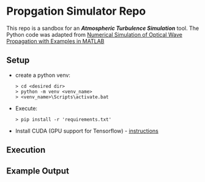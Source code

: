 # Propgation Simulator Repo #

This repo is a sandbox for an ___Atmospheric Turbulence Simulation___ tool. The Python code was adapted from [Numerical Simulation of Optical Wave Propagation with Examples in MATLAB](https://spie.org/Publications/Book/866274?SSO=1)


## Setup ##
 - create a python venv:
    ```
    > cd <desired dir>
    > python -m venv <venv_name>
    > <venv_name>\Scripts\activate.bat
    ```
 - Execute:
    ```
    > pip install -r 'requirements.txt'
    ```
 - Install CUDA (GPU support for Tensorflow) - [instructions](https://tensorflow-object-detection-api-tutorial.readthedocs.io/en/latest/install.html#gpu-support-optional)

 ## Execution ##


 ## Example Output ##

